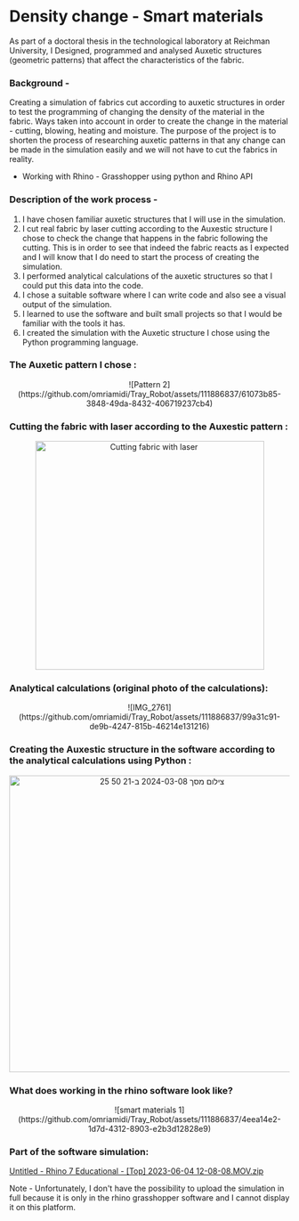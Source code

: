 # Density change - Smart materials
As part of a doctoral thesis in the technological laboratory at Reichman University, I Designed, programmed and analysed Auxetic structures (geometric patterns) 
that affect the characteristics of the fabric.

### Background -

Creating a simulation of fabrics cut according to auxetic structures in order to test the programming of changing the density of the material in the fabric.
Ways taken into account in order to create the change in the material - cutting, blowing, heating and moisture.
The purpose of the project is to shorten the process of researching auxetic patterns in that any change can be made in the simulation easily
and we will not have to cut the fabrics in reality.

- Working with Rhino - Grasshopper using python and Rhino API

### Description of the work process -

1. I have chosen familiar auxetic structures that I will use in the simulation.
2. I cut real fabric by laser cutting according to the Auxestic structure I chose to check the change that happens      in the fabric following the cutting.
   This is in order to see that indeed the fabric reacts as I expected and I will know that I do need to start the      process of creating the simulation.
3. I performed analytical calculations of the auxetic structures so that I could put this data into the code.
4. I chose a suitable software where I can write code and also see a visual output of the simulation.
5. I learned to use the software and built small projects so that I would be familiar with the tools it has.
6. I created the simulation with the Auxetic structure I chose using the Python programming language.


### The Auxetic pattern I chose :

<p align="center">
![Pattern 2](https://github.com/omriamidi/Tray_Robot/assets/111886837/61073b85-3848-49da-8432-406719237cb4)
</p>

### Cutting the fabric with laser according to the Auxestic pattern :

<p align="center">
<img width="411" alt="Cutting fabric with laser" src="https://github.com/omriamidi/Tray_Robot/assets/111886837/fc9613ec-5355-412d-a5bb-0141d7c56de7">
</p>

### Analytical calculations (original photo of the calculations):

<p align="center">
![IMG_2761](https://github.com/omriamidi/Tray_Robot/assets/111886837/99a31c91-de9b-4247-815b-46214e131216)
</p>

### Creating the Auxestic structure in the software according to the analytical calculations using Python :

<p align="center">
<img width="533" alt="צילום מסך 2024-03-08 ב-21 50 25" src="https://github.com/omriamidi/Tray_Robot/assets/111886837/bccf74c4-1bc5-42f2-9fdc-0a0bce68b16d">
</p>

### What does working in the rhino software look like?

<p align="center">
![smart materials 1](https://github.com/omriamidi/Tray_Robot/assets/111886837/4eea14e2-1d7d-4312-8903-e2b3d12828e9)
</p>

### Part of the software simulation:

[Untitled - Rhino 7 Educational - [Top] 2023-06-04 12-08-08.MOV.zip](https://github.com/omriamidi/Tray_Robot/files/14542561/Untitled.-.Rhino.7.Educational.-.Top.2023-06-04.12-08-08.MOV.zip)


Note - 
Unfortunately, I don't have the possibility to upload the simulation in full because it is only in the rhino grasshopper software and I cannot display it on this platform.
